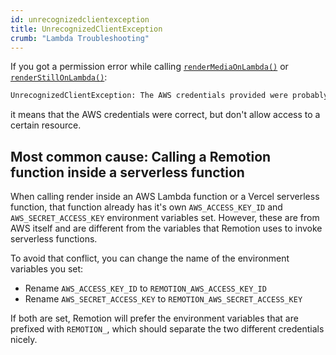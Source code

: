 ```yaml
---
id: unrecognizedclientexception
title: UnrecognizedClientException
crumb: "Lambda Troubleshooting"
---
```


If you got a permission error while calling [`renderMediaOnLambda()`](/docs/lambda/rendermediaonlambda) or [`renderStillOnLambda()`](/docs/lambda/renderstillonlambda):

```txt
UnrecognizedClientException: The AWS credentials provided were probably mixed up.
```

it means that the AWS credentials were correct, but don't allow access to a certain resource.

## Most common cause: Calling a Remotion function inside a serverless function

When calling render inside an AWS Lambda function or a Vercel serverless function, that function already has it's own `AWS_ACCESS_KEY_ID` and `AWS_SECRET_ACCESS_KEY` environment variables set. However, these are from AWS itself and are different from the variables that Remotion uses to invoke serverless functions.

To avoid that conflict, you can change the name of the environment variables you set:

- Rename `AWS_ACCESS_KEY_ID` to `REMOTION_AWS_ACCESS_KEY_ID`
- Rename `AWS_SECRET_ACCESS_KEY` to `REMOTION_AWS_SECRET_ACCESS_KEY`

If both are set, Remotion will prefer the environment variables that are prefixed with `REMOTION_`, which should separate the two different credentials nicely.
